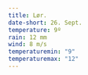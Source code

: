 ```yaml
---
title: Lør.
date-short: 26. Sept.
temperature: 9º
rain: 12 mm
wind: 8 m/s
temperaturemin: "9"
temperaturemax: "12"
---
```

